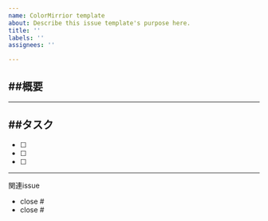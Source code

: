 ```yaml
---
name: ColorMirrior template
about: Describe this issue template's purpose here.
title: ''
labels: ''
assignees: ''

---
```


##概要
--

---

##タスク
--

- [ ] 
- [ ]
- [ ]

---

関連issue
- close #
- close #
